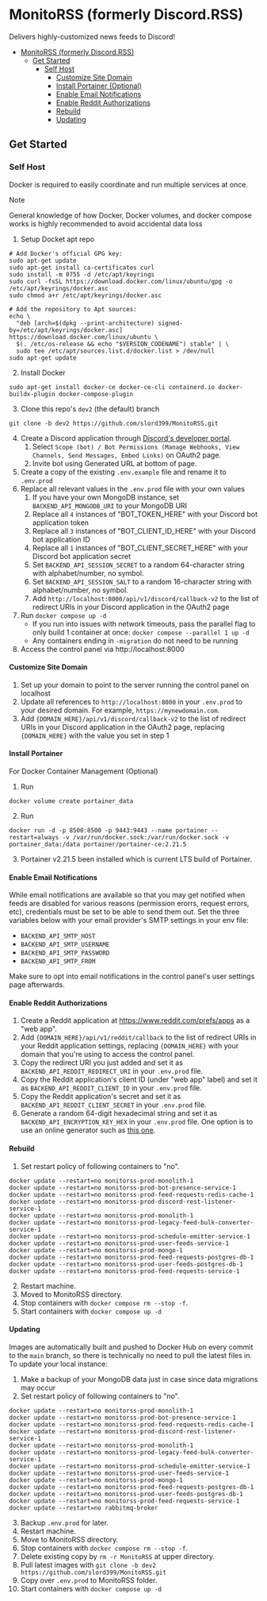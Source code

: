 # MonitoRSS (formerly Discord.RSS)

Delivers highly-customized news feeds to Discord!

- [MonitoRSS (formerly Discord.RSS)](#monitorss-formerly-discordrss)
  - [Get Started](#get-started)
    - [Self Host](#self-host)
      - [Customize Site Domain](#customize-site-domain)
      - [Install Portainer (Optional)](#install-portainer)
      - [Enable Email Notifications](#enable-email-notifications)
      - [Enable Reddit Authorizations](#enable-reddit-authorizations)
      - [Rebuild](#rebuild)
      - [Updating](#updating)
  


## Get Started
### Self Host

Docker is required to easily coordinate and run multiple services at once.

> [!NOTE]  
>  General knowledge of how Docker, Docker volumes, and docker compose works is highly recommended to avoid accidental data loss

1. Setup Docket apt repo
```
# Add Docker's official GPG key:
sudo apt-get update
sudo apt-get install ca-certificates curl
sudo install -m 0755 -d /etc/apt/keyrings
sudo curl -fsSL https://download.docker.com/linux/ubuntu/gpg -o /etc/apt/keyrings/docker.asc
sudo chmod a+r /etc/apt/keyrings/docker.asc

# Add the repository to Apt sources:
echo \
  "deb [arch=$(dpkg --print-architecture) signed-by=/etc/apt/keyrings/docker.asc] https://download.docker.com/linux/ubuntu \
  $(. /etc/os-release && echo "$VERSION_CODENAME") stable" | \
  sudo tee /etc/apt/sources.list.d/docker.list > /dev/null
sudo apt-get update
```
2. Install Docker
```
sudo apt-get install docker-ce docker-ce-cli containerd.io docker-buildx-plugin docker-compose-plugin
```
3. Clone this repo's `dev2` (the default) branch
```
git clone -b dev2 https://github.com/slord399/MonitoRSS.git
```
4. Create a Discord application through [Discord's developer portal](https://discord.com/developers/applications).
    1. Select `Scope (bot) / Bot Permissions (Manage Webhooks, View Channels, Send Messages, Embed Links)` on OAuth2 page.
    2. Invite bot using Generated URL at bottom of page.
5. Create a copy of the existing `.env.example` file and rename it to `.env.prod`
6. Replace all relevant values in the `.env.prod` file with your own values
   1. If you have your own MongoDB instance, set `BACKEND_API_MONGODB_URI` to your MongoDB URI
   2. Replace all `4` instances of "BOT_TOKEN_HERE" with your Discord bot application token
   3. Replace all `3` instances of "BOT_CLIENT_ID_HERE" with your Discord bot application ID
   4. Replace all `1` instances of "BOT_CLIENT_SECRET_HERE" with your Discord bot application secret
   5. Set `BACKEND_API_SESSION_SECRET` to a random 64-character string with alphabet/number, no symbol.
   6.  Set `BACKEND_API_SESSION_SALT` to a random 16-character string with alphabet/number, no symbol.
   7.  Add `http://localhost:8000/api/v1/discord/callback-v2` to the list of redirect URIs in your Discord application in the OAuth2 page
7.  Run `docker compose up -d`
    -  If you run into issues with network timeouts, pass the parallel flag to only build 1 container at once: `docker compose --parallel 1 up -d`
    -  Any containers ending in `-migration` do not need to be running
8.  Access the control panel via http://localhost:8000

#### Customize Site Domain

1. Set up your domain to point to the server running the control panel on localhost
2. Update all references to `http://localhost:8000` in your `.env.prod` to your desired domain. For example, `https://mynewdomain.com`.
3. Add `{DOMAIN_HERE}/api/v1/discord/callback-v2` to the list of redirect URIs in your Discord application in the OAuth2 page, replacing `{DOMAIN_HERE}` with the value you set in step 1

#### Install Portainer
For Docker Container Management (Optional)
1. Run
```
docker volume create portainer_data
```
2. Run
```
docker run -d -p 8500:8500 -p 9443:9443 --name portainer --restart=always -v /var/run/docker.sock:/var/run/docker.sock -v portainer_data:/data portainer/portainer-ce:2.21.5
```
3. Portainer v2.21.5 been installed which is current LTS build of Portainer.


#### Enable Email Notifications

While email notifications are available so that you may get notified when feeds are disabled for various reasons (permission erorrs, request errors, etc), credentials must be set to be able to send them out. Set the three variables below with your email provider's SMTP settings in your env file:

- `BACKEND_API_SMTP_HOST`
- `BACKEND_API_SMTP_USERNAME`
- `BACKEND_API_SMTP_PASSWORD`
- `BACKEND_API_SMTP_FROM`

Make sure to opt into email notifications in the control panel's user settings page afterwards.

#### Enable Reddit Authorizations

1. Create a Reddit application at https://www.reddit.com/prefs/apps as a "web app".
2. Add `{DOMAIN_HERE}/api/v1/reddit/callback` to the list of redirect URIs in your Reddit application settings, replacing `{DOMAIN_HERE}` with your domain that you're using to access the control panel.
3. Copy the redirect URI you just added and set it as `BACKEND_API_REDDIT_REDIRECT_URI` in your `.env.prod` file.
4. Copy the Reddit application's client ID (under "web app" label) and set it as `BACKEND_API_REDDIT_CLIENT_ID` in your `.env.prod` file.
5. Copy the Reddit application's secret and set it as `BACKEND_API_REDDIT_CLIENT_SECRET` in your `.env.prod` file.
6. Generate a random 64-digit hexadecimal string and set it as `BACKEND_API_ENCRYPTION_KEY_HEX` in your `.env.prod` file. One option is to use an online generator such as [this one](https://www.browserling.com/tools/random-hex).


#### Rebuild

1. Set restart policy of following containers to "no".   
```
docker update --restart=no monitorss-prod-monolith-1
docker update --restart=no monitorss-prod-bot-presence-service-1
docker update --restart=no monitorss-prod-feed-requests-redis-cache-1
docker update --restart=no monitorss-prod-discord-rest-listener-service-1
docker update --restart=no monitorss-prod-monolith-1
docker update --restart=no monitorss-prod-legacy-feed-bulk-converter-service-1
docker update --restart=no monitorss-prod-schedule-emitter-service-1
docker update --restart=no monitorss-prod-user-feeds-service-1
docker update --restart=no monitorss-prod-mongo-1
docker update --restart=no monitorss-prod-feed-requests-postgres-db-1
docker update --restart=no monitorss-prod-user-feeds-postgres-db-1
docker update --restart=no monitorss-prod-feed-requests-service-1
```
2. Restart machine.
3. Moved to MonitoRSS directory.
4. Stop containers with `docker compose rm --stop -f`.
5. Start containers with `docker compose up -d`


#### Updating

Images are automatically built and pushed to Docker Hub on every commit to the `main` branch, so there is technically no need to pull the latest files in. To update your local instance:

1. Make a backup of your MongoDB data just in case since data migrations may occur
2. Set restart policy of following containers to "no".   
```
docker update --restart=no monitorss-prod-monolith-1
docker update --restart=no monitorss-prod-bot-presence-service-1
docker update --restart=no monitorss-prod-feed-requests-redis-cache-1
docker update --restart=no monitorss-prod-discord-rest-listener-service-1
docker update --restart=no monitorss-prod-monolith-1
docker update --restart=no monitorss-prod-legacy-feed-bulk-converter-service-1
docker update --restart=no monitorss-prod-schedule-emitter-service-1
docker update --restart=no monitorss-prod-user-feeds-service-1
docker update --restart=no monitorss-prod-mongo-1
docker update --restart=no monitorss-prod-feed-requests-postgres-db-1
docker update --restart=no monitorss-prod-user-feeds-postgres-db-1
docker update --restart=no monitorss-prod-feed-requests-service-1
docker update --restart=no rabbitmq-broker
```
3. Backup `.env.prod` for later.
4. Restart machine.
5. Move to MonitoRSS directory.
6. Stop containers with `docker compose rm --stop -f`.
7. Delete existing copy by `rm -r MonitoRSS` at upper directory.
8. Pull latest images with `git clone -b dev2 https://github.com/slord399/MonitoRSS.git`
9. Copy over `.env.prod` to MonitoRSS folder.
10. Start containers with `docker compose up -d`
